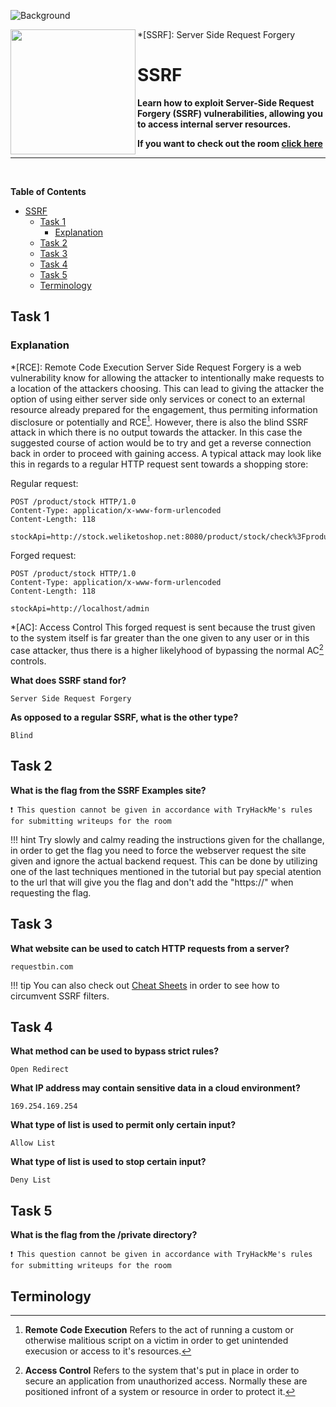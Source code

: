 ![Background](https://tryhackme-images.s3.amazonaws.com/user-uploads/5efe36fb68daf465530ca761/room-content/03376575e888fd097280c51469c29fbc.png)

<img src="https://tryhackme-images.s3.amazonaws.com/room-icons/268e10b8ee0b53d1074b2a7fd5b1a789.png" width="200" height="200" align="left">

*[SSRF]: Server Side Request Forgery
# SSRF

**Learn how to exploit Server-Side Request Forgery (SSRF) vulnerabilities, allowing you to access internal server resources.**

**If you want to check out the room [click here](https://tryhackme.com/room/ssrfqi)**

---

<br>

**Table of Contents**

- [SSRF](#ssrf)
  - [Task 1](#task-1)
    - [Explanation](#explanation)
  - [Task 2](#task-2)
  - [Task 3](#task-3)
  - [Task 4](#task-4)
  - [Task 5](#task-5)
  - [Terminology](#terminology)

## Task 1

### Explanation

<!-- This below line is called a markdown abbreviation or abbr for short and when the specified word is hovered over the definition refered is displayed to the user. just hover over the RCE in the paragraph and you will see it's functionality. Also note that if you place this abbreviation at the top of the document all instances of the abbreviated word will have the abbr functionality which is convinient for those who easily forget the meaning of abbriviated words that mean very long things. -->
*[RCE]: Remote Code Execution
Server Side Request Forgery is a web vulnerability know for allowing the attacker to intentionally make requests to a location of the attackers choosing. This can lead to giving the attacker the option of using either server side only services or conect to an external resource already prepared for the engagement, thus permiting information disclosure or potentially and RCE[^RCE]. However, there is also the blind SSRF attack in which there is no output towards the attacker. In this case the suggested course of action would be to try and get a reverse connection back in order to proceed with gaining access. A typical attack may look like this in regards to a regular HTTP request sent towards a shopping store:

Regular request:

```http
POST /product/stock HTTP/1.0
Content-Type: application/x-www-form-urlencoded
Content-Length: 118

stockApi=http://stock.weliketoshop.net:8080/product/stock/check%3FproductId%3D6%26storeId%3D1
```

Forged request:

```http
POST /product/stock HTTP/1.0
Content-Type: application/x-www-form-urlencoded
Content-Length: 118

stockApi=http://localhost/admin
```

<!-- This below line is called a markdown abbreviation or abbr for short and when the specified word is hovered over the definition refered is displayed to the user. just hover over the AC in the paragraph and you will see it's functionality -->
*[AC]: Access Control
This forged request is sent because the trust given to the system itself is far greater than the one given to any user or in this case attacker, thus there is a higher likelyhood of bypassing the normal AC[^AC] controls.

**What does SSRF stand for?**

    Server Side Request Forgery

**As opposed to a regular SSRF, what is the other type?**

    Blind

## Task 2

**What is the flag from the SSRF Examples site?**

    ❗ This question cannot be given in accordance with TryHackMe's rules for submitting writeups for the room

!!! hint
    Try slowly and calmy reading the instructions given for the challange, in order to get the flag you need to force the webserver request the site given and ignore the actual backend request. This can be done by utilizing one of the last techniques mentioned in the tutorial but pay special atention to the url that will give you the flag and don't add the "https://" when requesting the flag.

## Task 3

**What website can be used to catch HTTP requests from a server?**

    requestbin.com

!!! tip
    You can also check out [Cheat Sheets](https://0xn3va.gitbook.io/cheat-sheets/web-application/server-side-request-forgery) in order to see how to circumvent SSRF filters.

## Task 4

**What method can be used to bypass strict rules?**

    Open Redirect

**What IP address may contain sensitive data in a cloud environment?**

    169.254.169.254

**What type of list is used to permit only certain input?**

    Allow List

**What type of list is used to stop certain input?**

    Deny List

## Task 5

**What is the flag from the /private directory?**

    ❗ This question cannot be given in accordance with TryHackMe's rules for submitting writeups for the room

## Terminology

[^RCE]: **Remote Code Execution**
Refers to the act of running a custom or otherwise malitious script on a victim in order to get unintended execusion or access to it's resources.

[^AC]: **Access Control**
Refers to the system that's put in place in order to secure an application from unauthorized access. Normally these are positioned infront of a system or resource in order to protect it.
